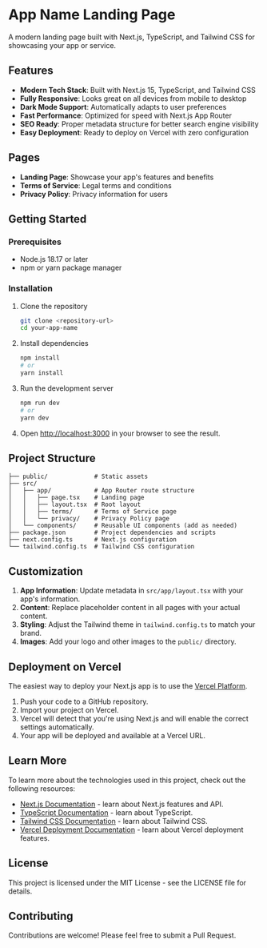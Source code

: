 # App Name Landing Page

A modern landing page built with Next.js, TypeScript, and Tailwind CSS for showcasing your app or service.

## Features

- **Modern Tech Stack**: Built with Next.js 15, TypeScript, and Tailwind CSS
- **Fully Responsive**: Looks great on all devices from mobile to desktop
- **Dark Mode Support**: Automatically adapts to user preferences
- **Fast Performance**: Optimized for speed with Next.js App Router
- **SEO Ready**: Proper metadata structure for better search engine visibility
- **Easy Deployment**: Ready to deploy on Vercel with zero configuration

## Pages

- **Landing Page**: Showcase your app's features and benefits
- **Terms of Service**: Legal terms and conditions
- **Privacy Policy**: Privacy information for users

## Getting Started

### Prerequisites

- Node.js 18.17 or later
- npm or yarn package manager

### Installation

1. Clone the repository
   ```bash
   git clone <repository-url>
   cd your-app-name
   ```

2. Install dependencies
   ```bash
   npm install
   # or
   yarn install
   ```

3. Run the development server
   ```bash
   npm run dev
   # or
   yarn dev
   ```

4. Open [http://localhost:3000](http://localhost:3000) in your browser to see the result.

## Project Structure

```
├── public/             # Static assets
├── src/
│   ├── app/            # App Router route structure
│   │   ├── page.tsx    # Landing page
│   │   ├── layout.tsx  # Root layout
│   │   ├── terms/      # Terms of Service page
│   │   └── privacy/    # Privacy Policy page
│   └── components/     # Reusable UI components (add as needed)
├── package.json        # Project dependencies and scripts
├── next.config.ts      # Next.js configuration
└── tailwind.config.ts  # Tailwind CSS configuration
```

## Customization

1. **App Information**: Update metadata in `src/app/layout.tsx` with your app's information.
2. **Content**: Replace placeholder content in all pages with your actual content.
3. **Styling**: Adjust the Tailwind theme in `tailwind.config.ts` to match your brand.
4. **Images**: Add your logo and other images to the `public/` directory.

## Deployment on Vercel

The easiest way to deploy your Next.js app is to use the [Vercel Platform](https://vercel.com/new?utm_medium=default-template&filter=next.js&utm_source=create-next-app&utm_campaign=create-next-app-readme).

1. Push your code to a GitHub repository.
2. Import your project on Vercel.
3. Vercel will detect that you're using Next.js and will enable the correct settings automatically.
4. Your app will be deployed and available at a Vercel URL.

## Learn More

To learn more about the technologies used in this project, check out the following resources:

- [Next.js Documentation](https://nextjs.org/docs) - learn about Next.js features and API.
- [TypeScript Documentation](https://www.typescriptlang.org/docs/) - learn about TypeScript.
- [Tailwind CSS Documentation](https://tailwindcss.com/docs) - learn about Tailwind CSS.
- [Vercel Deployment Documentation](https://vercel.com/docs) - learn about Vercel deployment features.

## License

This project is licensed under the MIT License - see the LICENSE file for details.

## Contributing

Contributions are welcome! Please feel free to submit a Pull Request.

